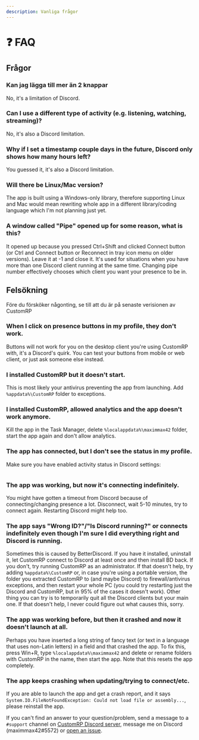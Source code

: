 ```yaml
---
description: Vanliga frågor
---
```


# ❓ FAQ

## Frågor

### Kan jag lägga till mer än 2 knappar

No, it's a limitation of Discord.

### Can I use a different type of activity (e.g. listening, watching, streaming)?

No, it's also a Discord limitation.

### Why if I set a timestamp couple days in the future, Discord only shows how many hours left?

You guessed it, it's also a Discord limitation.

### Will there be Linux/Mac version?

The app is built using a Windows-only library, therefore supporting Linux and Mac would mean rewriting whole app in a different library/coding language which I'm not planning just yet.

### A window called "Pipe" opened up for some reason, what is this?

It opened up because you pressed Ctrl+Shift and clicked Connect button (or Ctrl and Connect button or Reconnect in tray icon menu on older versions). Leave it at -1 and close it. It's used for situations when you have more than one Discord client running at the same time. Changing pipe number effectively chooses which client you want your presence to be in.

## Felsökning

Före du försköker någonting, se till att du är på senaste verisionen av CustomRP

### When I click on presence buttons in my profile, they don't work.

Buttons will not work for you on the desktop client you're using CustomRP with, it's a Discord's quirk. You can test your buttons from mobile or web client, or just ask someone else instead.

### I installed CustomRP but it doesn't start.

This is most likely your antivirus preventing the app from launching. Add `%appdata%\CustomRP` folder to exceptions.

### I installed CustomRP, allowed analytics and the app doesn't work anymore.

Kill the app in the Task Manager, delete `%localappdata%\maximmax42` folder, start the app again and don't allow analytics.

### The app has connected, but I don't see the status in my profile.

Make sure you have enabled activity status in Discord settings:

<figure><img src="https://user-images.githubusercontent.com/2225711/188219661-49713f90-fa76-4645-b04a-fc1bc0f029bd.png" alt=""><figcaption></figcaption></figure>

### The app was working, but now it's connecting indefinitely.

You might have gotten a timeout from Discord because of connecting/changing presence a lot. Disconnect, wait 5-10 minutes, try to connect again. Restarting Discord might help too.

### The app says "Wrong ID?"/"Is Discord running?" or connects indefinitely even though I'm sure I did everything right and Discord is running.

Sometimes this is caused by BetterDiscord. If you have it installed, uninstall it, let CustomRP connect to Discord at least once and then install BD back. If you don't, try running CustomRP as an administrator. If that doesn't help, try adding `%appdata%\CustomRP` or, in case you're using a portable version, the folder you extracted CustomRP to (and maybe Discord) to firewall/antivirus exceptions, and then restart your whole PC (you could try restarting just the Discord and CustomRP, but in 95% of the cases it doesn't work). Other thing you can try is to temporarily quit all the Discord clients but your main one. If that doesn't help, I never could figure out what causes this, sorry.

### The app was working before, but then it crashed and now it doesn't launch at all.

Perhaps you have inserted a long string of fancy text (or text in a language that uses non-Latin letters) in a field and that crashed the app. To fix this, press Win+R, type `%localappdata%\maximmax42` and delete or rename folders with CustomRP in the name, then start the app. Note that this resets the app completely.

### The app keeps crashing when updating/trying to connect/etc.

If you are able to launch the app and get a crash report, and it says `System.IO.FileNotFoundException: Could not load file or assembly...`, please reinstall the app.

If you can't find an answer to your question/problem, send a message to a `#support` channel on [CustomRP Discord server](https://www.customrp.xyz/discordserver), message me on Discord (maximmax42#5572) or [open an issue](https://github.com/maximmax42/Discord-CustomRP/issues/new/choose).
